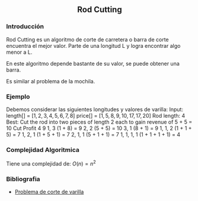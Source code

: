 <div align="center">
  
  ## Rod Cutting
 
</div>

### Introducción

Rod Cutting es un algoritmo de corte de carretera o barra de corte encuentra el mejor valor. Parte de una longitud L y logra encontrar algo menor a L.

En este algoritmo depende bastante de su valor, se puede obtener una barra.

Es similar al problema de la mochila.


### Ejemplo

Debemos considerar las siguientes longitudes y valores de varilla:
Input:
length[] = $[1, 2, 3, 4, 5, 6, 7, 8]$
price[] = $[1, 5, 8, 9, 10, 17, 17, 20]$
Rod length: 4
Best: Cut the rod into two pieces of length 2 each to gain revenue of 5 + 5 = 10
Cut           Profit
4                9
1, 3            (1 + 8) = 9
2, 2            (5 + 5) = 10
3, 1            (8 + 1) = 9
1, 1, 2         (1 + 1 + 5) = 7
1, 2, 1         (1 + 5 + 1) = 7
2, 1, 1         (5 + 1 + 1) = 7
1, 1, 1, 1      (1 + 1 + 1 + 1) = 4


 ### Complejidad Algoritmica
 
Tiene una complejidad de: $O(n)=n^2$

### Bibliografia 

* [Problema de corte de varilla](https://www.techiedelight.com/es/rod-cutting/)

</div>
